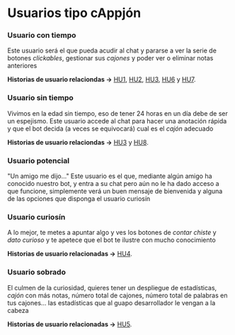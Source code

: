 # Usuarios tipo cAppjón
### Usuario con tiempo
Este usuario será el que pueda acudir al chat y pararse a ver la serie de botones *clickables*, gestionar sus *cajones* y poder ver o eliminar notas anteriores


**Historias de usuario relaciondas ->** [HU1](https://github.com/lentes4k/Proyecto-IV/issues/4), [HU2](https://github.com/lentes4k/Proyecto-IV/issues/5), [HU3](https://github.com/lentes4k/Proyecto-IV/issues/6), [HU6](https://github.com/lentes4k/Proyecto-IV/issues/9) y [HU7](https://github.com/lentes4k/Proyecto-IV/issues/10).

### Usuario sin tiempo
Vivimos en la edad sin tiempo, eso de tener 24 horas en un día debe de ser un espejismo. Este usuario accede al chat para hacer una anotación rápida y que el bot decida (a veces se equivocará) cual es el *cajón* adecuado


**Historias de usuario relaciondas ->** [HU3](https://github.com/lentes4k/Proyecto-IV/issues/6) y [HU8](https://github.com/lentes4k/Proyecto-IV/issues/11).

### Usuario potencial
"Un amigo me dijo..." Este usuario es el que, mediante algún amigo ha conocido nuestro bot, y entra a su chat pero aún no le ha dado acceso a que funcione, simplemente verá un buen mensaje de bienvenida y alguna de las opciones que disponga el usuario curiosín

### Usuario curiosín
A lo mejor, te metes a apuntar algo y ves los botones de *contar chiste* y *dato curioso* y te apetece que el bot te ilustre con mucho conocimiento


**Historias de usuario relacionadas ->** [HU4](https://github.com/lentes4k/Proyecto-IV/issues/7).

### Usuario sobrado
El culmen de la curiosidad, quieres tener un despliegue de estadísticas, *cajón* con más notas, número total de cajones, número total de palabras en tus cajones... las estadísticas que al guapo desarrollador le vengan a la cabeza


**Historias de usuario relacionadas ->** [HU5](https://github.com/lentes4k/Proyecto-IV/issues/8).
